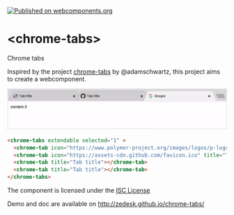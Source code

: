 [![Published on webcomponents.org](https://img.shields.io/badge/webcomponents.org-published-blue.svg)](https://www.webcomponents.org/element/zedesk/chrome-tabs)

# \<chrome-tabs\>

Chrome tabs

Inspired by the project [chrome-tabs][1] by @adamschwartz, this project aims to create a webcomponent.

![chrome-tabs](chrome-tabs.gif)

<!--
```
<custom-element-demo>
  <template>
    <link rel="import" href="chrome-tabs.html">
    <link rel="import" href="chrome-tab.html">
    <next-code-block></next-code-block>
  </template>
</custom-element-demo>
```
-->
```html
<chrome-tabs extendable selected="1" >
  <chrome-tab icon="https://www.polymer-project.org/images/logos/p-logo-32.png" title="Tab title"></chrome-tab>
  <chrome-tab icon="https://assets-cdn.github.com/favicon.ico" title="Tab title"></chrome-tab>
  <chrome-tab title="Tab title"></chrome-tab>
  <chrome-tab title="Tab title"></chrome-tab>
</chrome-tabs>
```

The component is licensed under the [ISC License](LICENSE.md)

Demo and doc are available on http://zedesk.github.io/chrome-tabs/

[1]: https://github.com/adamschwartz/chrome-tabs
